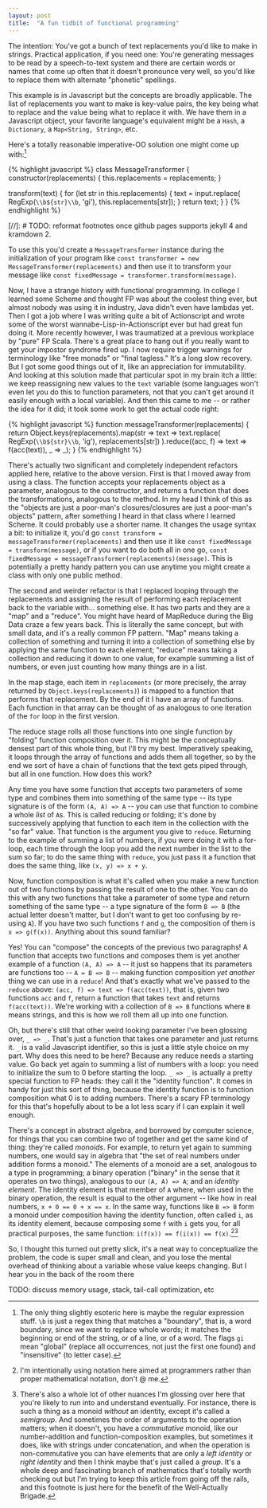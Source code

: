 ```yaml
---
layout: post
title:  "A fun tidbit of functional programming"
---
```


The intention: You've got a bunch of text replacements you'd like to make in
strings. Practical application, if you need one: You're generating messages to
be read by a speech-to-text system and there are certain words or names that
come up often that it doesn't pronounce very well, so you'd like to replace them
with alternate "phonetic" spellings.

This example is in Javascript but the concepts are broadly applicable. The list
of replacements you want to make is key-value pairs, the key being what to
replace and the value being what to replace it with. We have them in a
Javascript object, your favorite language's equivalent might be a `Hash`, a
`Dictionary`, a `Map<String, String>`, etc.

Here's a totally reasonable imperative-OO solution one might come up with:[^1]

{% highlight javascript %}
class MessageTransformer {
  constructor(replacements) {
    this.replacements = replacements;
  }

  transform(text) {
    for (let str in this.replacements) {
      text = input.replace(
        RegExp(`\\b${str}\\b`, 'gi'),
        this.replacements[str]);
    }
    return text;
  }
}
{% endhighlight %}


[//]: # TODO: reformat footnotes once github pages supports jekyll 4 and kramdown 2.
[^1]:  The only thing slightly esoteric here is maybe the regular expression stuff. `\b` is just a regex thing that matches a "boundary", that is, a word boundary, since we want to replace whole words; it matches the beginning or end of the string, or of a line, or of a word. The flags `gi` mean "global" (replace all occurrences, not just the first one found) and "insensitive" (to letter case).

To use this you'd create a `MessageTransformer` instance during the
initialization of your program like `const transformer = new
MessageTransformer(replacements)` and then use it to transform your message like
`const fixedMessage = transformer.transform(message)`.

Now, I have a strange history with functional programming. In college I learned
some Scheme and thought FP was about the coolest thing ever, but almost nobody
was using it in industry, Java didn't even have lambdas yet. Then I got a job
where I was writing quite a bit of Actionscript and wrote some of the worst
wannabe-Lisp-in-Actionscript ever but had great fun doing it. More recently
however, I was traumatized at a previous workplace by "pure" FP Scala. There's a
great place to hang out if you really want to get your impostor syndrome fired
up. I now require trigger warnings for terminology like "free monads" or "final
tagless." It's a long slow recovery. But I got some good things out of it, like
an appreciation for immutability. And looking at this solution made that
particular spot in my brain itch a little: we keep reassigning new values to the
`text` variable (some languages won't even let you do this to function
parameters, not that you can't get around it easily enough with a local
variable). And then this came to me -- or rather the idea for it did; it took
some work to get the actual code right:

{% highlight javascript %}
function messageTransformer(replacements) {
  return Object.keys(replacements).map(str =>
    text => text.replace(
      RegExp(`\\b${str}\\b`, 'ig'),
      replacements[str])
  ).reduce((acc, f) => text => f(acc(text)), _ => _);
}
{% endhighlight %}

There's actually two significant and completely independent refactors applied
here, relative to the above version. First is that I moved away from using a
class. The function accepts your replacements object as a parameter, analogous
to the constructor, and returns a function that does the transformations,
analogous to the method. In my head I think of this as the "objects are just a
poor-man's closures/closures are just a poor-man's objects" pattern, after
something I heard in that class where I learned Scheme. It could probably use a
shorter name. It changes the usage syntax a bit: to initialize it, you'd go
`const transform = messageTransformer(replacements)` and then use it like `const
fixedMessage = transform(message)`, or if you want to do both all in one go,
`const fixedMessage = messageTransformer(replacements)(message)`. This is
potentially a pretty handy pattern you can use anytime you might create a class
with only one public method.

The second and weirder refactor is that I replaced looping through the
replacements and assigning the result of performing each replacement back to the
variable with... something else. It has two parts and they are a "map" and a
"reduce". You might have heard of MapReduce during the Big Data craze a few
years back. This is literally the same concept, but with small data, and it's a
really common FP pattern. "Map" means taking a collection of something and
turning it into a collection of something else by applying the same function to
each element; "reduce" means taking a collection and reducing it down to one
value, for example summing a list of numbers, or even just counting how many
things are in a list.

In the map stage, each item in `replacements` (or more precisely, the array
returned by `Object.keys(replacements)`) is mapped to a function that performs
that replacement. By the end of it I have an array of functions. Each function
in that array can be thought of as analogous to one iteration of the `for` loop
in the first version.

The reduce stage rolls all those functions into one single function by "folding"
function composition over it. This might be the conceptually densest part of
this whole thing, but I'll try my best. Imperatively speaking, it loops through
the array of functions and adds them all together, so by the end we sort of have
a chain of functions that the text gets piped through, but all in one function.
How does this work?

Any time you have some function that accepts two parameters of some type and
combines them into something of the same type -- its type signature is of the
form `(A, A) => A` -- you can use that function to combine a whole _list_ of
`A`s. This is called reducing or folding; it's done by successively applying
that function to each item in the collection with the "so far" value. That
function is the argument you give to `reduce`. Returning to the example of
summing a list of numbers, if you were doing it with a for-loop, each time
through the loop you add the next number in the list to the sum so far; to do
the same thing with `reduce`, you just pass it a function that does the same
thing, like `(x, y) => x + y`.

Now, function composition is what it's called when you make a new function out
of two functions by passing the result of one to the other. You can do this with
any two functions that take a parameter of some type and return something of the
same type -- a type signature of the form `B => B` (the actual letter doesn't
matter, but I don't want to get too confusing by re-using `A`). If you have two
such functions `f` and `g`, the composition of them is `x => g(f(x))`. Anything
about this sound familiar?

Yes! You can "compose" the concepts of the previous two paragraphs! A function
that accepts two functions and composes them is yet another example of a
function `(A, A) => A` -- it just so happens that its parameters are functions
too -- `A = B => B` -- making function composition _yet another_ thing we can
use in a `reduce`! And that's exactly what we've passed to the `reduce` above:
`(acc, f) => text => f(acc(text))`, that is, given two functions `acc` and `f`,
return a function that takes `text` and returns `f(acc(text))`. We're working
with a collection of `B => B` functions where `B` means strings, and this is how
we roll them all up into one function.

Oh, but there's still that other weird looking parameter I've been glossing
over, `_ => _`. That's just a function that takes one parameter and just returns
it. `_` is a valid Javascript identifier, so this is just a little style choice
on my part. Why does this need to be here? Because any reduce needs a starting
value. Go back yet again to summing a list of numbers with a loop: you need to
initialize the sum to 0 before starting the loop. `_ => _` is actually a pretty
special function to FP heads: they call it the "identity function". It comes in
handy for just this sort of thing, because the identity function is to function
composition what 0 is to adding numbers. There's a scary FP terminology for this
that's hopefully about to be a lot less scary if I can explain it well enough.

There's a concept in abstract algebra, and borrowed by computer science, for
things that you can combine two of together and get the same kind of thing:
they're called _monoids_. For example, to return yet again to summing numbers,
one would say in algebra that "the set of real numbers under addition forms a
monoid." The elements of a monoid are a set, analogous to a type in programming;
a binary operation ("binary" in the sense that it operates on two things),
analogous to our `(A, A) => A`; and an _identity element_. The identity element
is that member of `A` where, when used in the binary operation, the result is
equal to the other argument -- like how in real numbers, `x + 0 == 0 + x == x`.
In the same way, functions like `B => B` form a monoid under composition having
the identity function, often called `i`, as its identity element, because
composing some `f` with `i` gets you, for all practical purposes, the same
function: `i(f(x)) == f(i(x)) == f(x)`.[^2][^3]

[^2]: I'm intentionally using notation here aimed at programmers rather than proper mathematical notation, don't @ me.

[^3]: There's also a whole lot of other nuances I'm glossing over here that you're likely to run into and understand eventually. For instance, there is such a thing as a monoid _without_ an identity, except it's called a _semigroup_. And sometimes the order of arguments to the operation matters; when it doesn't, you have a _commutative_ monoid, like our number-addition and function-composition examples, but sometimes it does, like with strings under concatenation, and when the operation is non-commutative you can have elements that are only a _left identity_ or _right identity_ and then I think maybe that's just called a _group_. It's a whole deep and fascinating branch of mathematics that's totally worth checking out but I'm trying to keep this article from going off the rails, and this footnote is just here for the benefit of the Well-Actually Brigade.

So, I thought this turned out pretty slick, it's a neat way to conceptualize the
problem, the code is super small and clean, and you lose the mental overhead of
thinking about a variable whose value keeps changing. But I hear you in the back
of the room there

TODO: discuss memory usage, stack, tail-call optimization, etc
